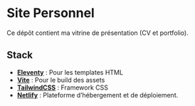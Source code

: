 # Site Personnel

Ce dépôt contient ma vitrine de présentation (CV et portfolio).

## Stack
- **[Eleventy](https://www.11ty.dev/)** : Pour les templates HTML
- **[Vite](https://vitejs.dev/)** : Pour le build des assets
- **[TailwindCSS](https://tailwindcss.com/)** : Framework CSS
- **[Netlify](https://www.netlify.com/)** : Plateforme d’hébergement et de déploiement.
